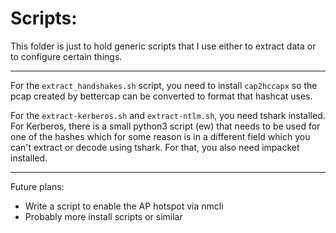 # Scripts:

This folder is just to hold generic scripts that I use either to extract data or to configure certain things.

------

For the `extract_handshakes.sh` script, you need to install `cap2hccapx` so the pcap created by bettercap can be converted to format that hashcat uses.

For the `extract-kerberos.sh` and `extract-ntlm.sh`, you need tshark installed. For Kerberos, there is a small python3 script (ew) that needs to be used for one of the hashes which for some reason is in a different field which you can't extract or decode using tshark. For that, you also need impacket installed.

------

Future plans:

- Write a script to enable the AP hotspot via nmcli
- Probably more install scripts or similar